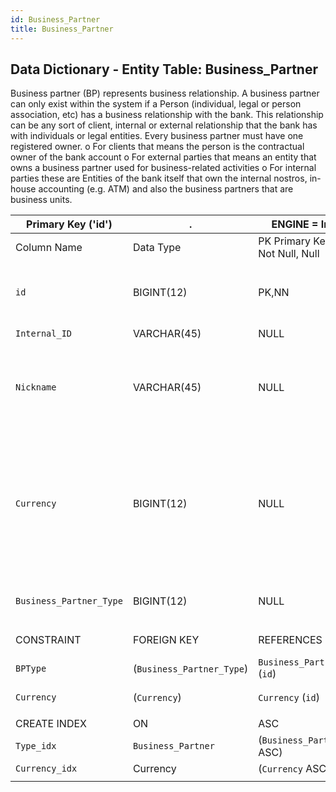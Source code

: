 ```yaml
---
id: Business_Partner
title: Business_Partner
---
```


## Data Dictionary - Entity Table: Business_Partner

Business partner (BP) represents business relationship.
A business partner can only exist within the system if a Person (individual, legal or person association, etc) has a business relationship with the bank. 
This relationship can be any sort of client, internal or external relationship that the bank has with individuals or legal entities. 
Every business partner must have one registered owner. 
o For clients that means the person is the contractual owner of the bank account
o For external parties that means an entity that owns a business partner used for business-related activities
o For internal parties these are Entities of the bank itself that own the internal nostros, in-house accounting (e.g. ATM) and also the business partners that are business units.

| Primary Key ('id')|.|ENGINE = InnoDB|.|.|
|---|---|---|---|---|
| Column Name| Data Type|PK Primary Key, NN-Not Null, Null|Example|Comments|
|| 
|`id`| BIGINT(12)|PK,NN|1|PrimaryKey-ID, Not Null (auto creates)|
|`Internal_ID`| VARCHAR(45)| NULL|1995|enter internal id|
|`Nickname`| VARCHAR(45)| NULL|Client deposit account, CH Wealth Advisory|Contains the nickname of the partnership|
|`Currency`| BIGINT(12)|NULL|15|Currency can define the type of the BP between Person and the Organization. Example: Deposit Account in EUR
|`Business_Partner_Type` |BIGINT(12)|NULL|1|id of Business Partner|
||
| CONSTRAINT|FOREIGN KEY|REFERENCES |ON DELETE|ON UPDATE|
| `BPType`| (`Business_Partner_Type`)| `Business_Partner_Type` (`id`)| NO ACTION| NO ACTION|
| `Currency`| (`Currency`)| `Currency` (`id`)| NO ACTION| NO ACTION|
||
| CREATE INDEX|ON|ASC|VISABLE|.|
| `Type_idx`| `Business_Partner`| (`Business_Partner_Type` ASC)| VISIBLE|.|
|`Currency_idx`|Currency|(`Currency` ASC)|VISIBLE|.|
||
